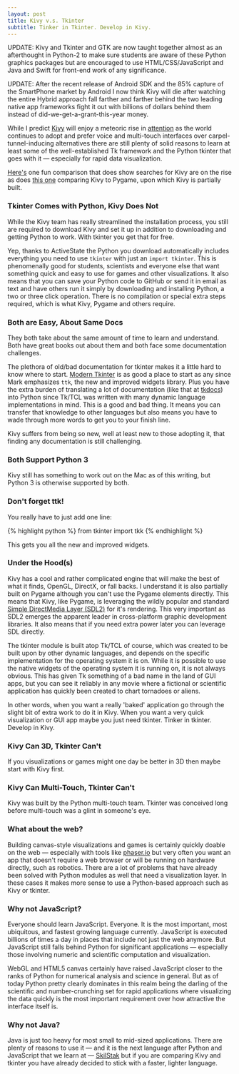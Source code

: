 ```yaml
---
layout: post
title: Kivy v.s. Tkinter
subtitle: Tinker in Tkinter. Develop in Kivy.
---
```


UPDATE: Kivy and Tkinter and GTK are now taught together almost as
an afterthought in Python-2 to make sure students are aware of these
Python graphics packages but are encouraged to use HTML/CSS/JavaScript
and Java and Swift for front-end work of any significance.

UPDATE: After the recent release of Android SDK and the 85% capture
of the SmartPhone market by Android I now think Kivy will die after
watching the entire Hybrid approach fall farther and farther behind
the two leading native app frameworks fight it out with billions
of dollars behind them instead of did-we-get-a-grant-this-year
money.

While I predict [Kivy](http://kivy.org) will enjoy a meteoric rise in
[attention](http://www.infoworld.com/article/2608912/python/python-puts-its-print-on-multitouch-apps-with-kivy.html)
as the world continues to adopt and prefer voice and multi-touch
interfaces over carpel-tunnel-inducing alternatives there are still
plenty of solid reasons to learn at least some of the well-established
Tk framework and the Python tkinter that goes with it &mdash; especially
for rapid data visualization.

[Here's](http://www.techwars.io/fight/kivy/tkinter/) one fun comparison
that does show searches for Kivy are on the rise as does [this
one](http://www.techwars.io/fight/pygame/kivy/) comparing Kivy to Pygame,
upon which Kivy is partially built.

### Tkinter Comes with Python, Kivy Does Not

While the Kivy team has really streamlined the installation process,
you still are required to download Kivy and set it up in addition
to downloading and getting Python to work. With tkinter you get that
for free.

Yep, thanks to ActiveState the Python you download automatically includes
everything you need to use `tkinter` with just an `import tkinter`. This is
phenomenally good for students, scientists and everyone else that want
something quick and easy to use for games and other visualizations. It also
means that you can save your Python code to GitHub or send it in email as
text and have others run it simply by downloading and installing Python,
a two or three click operation. There is no compilation or special extra
steps required, which is what Kivy, Pygame and others require.

### Both are Easy, About Same Docs

They both take about the same amount of time to learn and understand. Both
have great books out about them and both face some documentation
challenges.

The plethora of old/bad documentation for tkinter
makes it a little hard to know where to start. [Modern
Tkinter](http://www.amazon.com/Modern-Tkinter-Busy-Python-Developers-ebook/dp/B0071QDNLO)
is as good a place to start as any since Mark emphasizes
`ttk`, the new and improved widgets library. Plus you have the
extra burden of translating a lot of documentation (like that at
[tkdocs](http://tkdocs.com)) into Python since Tk/TCL was written with
many dynamic language implementations in mind. This is a good and bad
thing. It means you can transfer that knowledge to other languages
but also means you have to wade through more words to get you to your
finish line.

Kivy suffers from being so new, well at least new to those adopting it,
that finding any documentation is still challenging.

### Both Support Python 3

Kivy still has something to work out on the Mac as of this writing, but
Python 3 is otherwise supported by both.

### Don't forget ttk!

You really have to just add one line:

{% highlight python %}
from tkinter import tkk
{% endhighlight %}

This gets you all the new and improved widgets.


### Under the Hood(s)

Kivy has a cool and rather complicated engine that will make the
best of what it finds, OpenGL, DirectX, or fall backs. I understand
it is also partially built on Pygame although you can't use the
Pygame elements directly. This means that Kivy, like Pygame, is
leveraging the wildly popular and standard [Simple DirectMedia Layer
(SDL2)](https://www.libsdl.org/) for it's rendering. This very important
as SDL2 emerges the apparent leader in cross-platform graphic development
libraries. It also means that if you need extra power later you can
leverage SDL directly.

The tkinter module is built atop Tk/TCL of course, which was created to be
built upon by other dynamic languages, and depends on the specific
implementation for the operating system it is on. While it is possible to
use the native widgets of the operating system it is running on, it is not
always obvious. This has given Tk something of a bad name in the land of GUI
apps, but you can see it reliably in any movie where a fictional or
scientific application has quickly been created to chart tornadoes or
aliens.

In other words, when you want a really 'baked' application go through the
slight bit of extra work to do it in Kivy. When you want a very quick
visualization or GUI app maybe you just need tkinter. Tinker in tkinter.
Develop in Kivy.

### Kivy Can 3D, Tkinter Can't

If you visualizations or games might one day be better in 3D then maybe
start with Kivy first.

### Kivy Can Multi-Touch, Tkinter Can't

Kivy was built by the Python multi-touch team. Tkinter was conceived long
before multi-touch was a glint in someone's eye.

### What about the web?

Building canvas-style visualizations and games is certainly quickly doable
on the web &mdash; especially with tools like [phaser.io](http://phaser.io)
but very often you want an app that doesn't require a web browser or will be
running on hardware directly, such as robotics. There are a lot of problems
that have already been solved with Python modules as well that need
a visualization layer. In these cases it makes more sense to use
a Python-based approach such as Kivy or tkinter.

### Why not JavaScript?

Everyone should learn JavaScript. Everyone. It is the most important,
most ubiquitous, and fastest growing language currently. JavaScript is
executed billions of times a day in places that include not just the
web anymore. But JavaScript still falls behind Python for significant
applications &mdash; especially those involving numeric and scientific
computation and visualization.

WebGL and HTML5 canvas certainly have raised JavaScript closer to the ranks
of Python for numerical analysis and science in general. But as of today
Python pretty clearly dominates in this realm being the darling of the
scientific and number-crunching set for rapid applications where visualizing
the data quickly is the most important requirement over how attractive the
interface itself is.

### Why not Java?

Java is just too heavy for most small to mid-sized applications. There are
plenty of reasons to use it &mdash; and it is the next language after Python
and JavaScript that we learn at &mdash; [SkilStak](http://skilstak.com) but
if you are comparing Kivy and tkinter you have already decided to stick with
a faster, lighter language.
